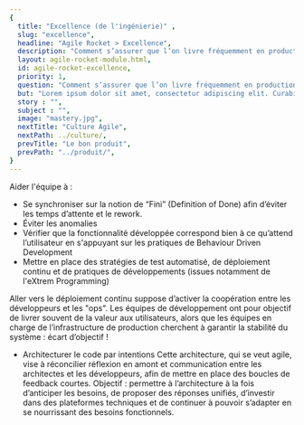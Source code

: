 ```yaml
---
{
  title: "Excellence (de l'ingénierie)" ,
  slug: "excellence",
  headline: "Agile Rocket > Excellence",
  description: "Comment s’assurer que l’on livre fréquemment en production un produit de qualité qui répond au besoin de l’utilisateur ?",
  layout: agile-rocket-module.html,
  id: agile-rocket-excellence,
  priority: 1,
  question: "Comment s’assurer que l’on livre fréquemment en production un produit de qualité qui répond au besoin de l’utilisateur ?",
  but: "Lorem ipsum dolor sit amet, consectetur adipiscing elit. Curabitur blandit auctor bibendum. Etiam quis magna vel ipsum vulputate mattis. Mauris quis facilisis arcu. Proin viverra sollicitudin neque eu ornare. Nam ut pellentesque mauris. Fusce mattis nunc sit amet diam sodales condimentum. Maecenas arcu orci, sagittis ac lectus quis, molestie ultrices lorem. Suspendisse dapibus mauris eu elit finibus, nec vulputate quam tristique. Fusce id sem sed orci placerat pretium quis vitae elit.",
  story : "",
  subject : "",
  image: "mastery.jpg",
  nextTitle: "Culture Agile",
  nextPath: ../culture/,
  prevTitle: "Le bon produit",
  prevPath: "../produit/",
}
---
```

Aider l'équipe à :
* Se synchroniser sur la notion de “Fini” (Definition of Done) afin d’éviter les temps d’attente et le rework.
* Éviter les anomalies
* Vérifier que la fonctionnalité développée correspond bien à ce qu’attend l’utilisateur en s'appuyant sur les pratiques de Behaviour Driven Development
* Mettre en place des stratégies de test automatisé, de déploiement continu et de pratiques de développements (issues notamment de l'eXtrem Programming)

Aller vers le déploiement continu suppose d’activer la coopération entre les développeurs et les "ops". Les équipes de développement ont pour objectif de livrer souvent de la valeur aux utilisateurs, alors que les équipes en charge de l’infrastructure de production cherchent à garantir la stabilité du système : écart d’objectif !

* Architecturer le code par intentions
Cette architecture, qui se veut agile, vise à réconcilier réflexion en amont et communication entre les architectes et les développeurs, afin de mettre en place des boucles de feedback courtes.
Objectif : permettre à l’architecture à la fois d’anticiper les besoins, de proposer des réponses unifiés, d’investir dans des plateformes techniques et de continuer à pouvoir s’adapter en se nourrissant des besoins fonctionnels.
